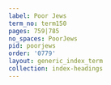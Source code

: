 ```yaml
---
label: Poor Jews
term_no: term150
pages: 759|785
no_spaces: PoorJews
pid: poorjews
order: '0779'
layout: generic_index_term
collection: index-headings
---
```

